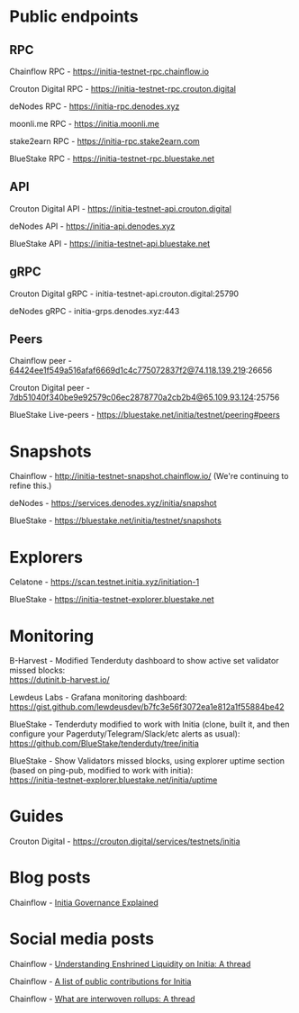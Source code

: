 # Public endpoints

## RPC

Chainflow RPC - https://initia-testnet-rpc.chainflow.io

Crouton Digital RPC - https://initia-testnet-rpc.crouton.digital

deNodes RPC - https://initia-rpc.denodes.xyz

moonli.me RPC - https://initia.moonli.me

stake2earn RPC - https://initia-rpc.stake2earn.com

BlueStake RPC - https://initia-testnet-rpc.bluestake.net

## API

Crouton Digital API - https://initia-testnet-api.crouton.digital

deNodes API - https://initia-api.denodes.xyz

BlueStake API - https://initia-testnet-api.bluestake.net

## gRPC

Crouton Digital gRPC - initia-testnet-api.crouton.digital:25790

deNodes gRPC - initia-grps.denodes.xyz:443

## Peers

Chainflow peer - 64424ee1f549a516afaf6669d1c4c775072837f2@74.118.139.219:26656

Crouton Digital peer - 7db51040f340be9e92579c06ec2878770a2cb2b4@65.109.93.124:25756

BlueStake Live-peers - https://bluestake.net/initia/testnet/peering#peers

# Snapshots

Chainflow - http://initia-testnet-snapshot.chainflow.io/ (We're continuing to refine this.)

deNodes - https://services.denodes.xyz/initia/snapshot

BlueStake - https://bluestake.net/initia/testnet/snapshots

# Explorers

Celatone - https://scan.testnet.initia.xyz/initiation-1

BlueStake - https://initia-testnet-explorer.bluestake.net

# Monitoring

B-Harvest - Modified Tenderduty dashboard to show active set validator missed blocks: \
https://dutinit.b-harvest.io/

Lewdeus Labs - Grafana monitoring dashboard: \
https://gist.github.com/lewdeusdev/b7fc3e56f3072ea1e812a1f55884be42

BlueStake - Tenderduty modified to work with Initia (clone, built it, and then configure your Pagerduty/Telegram/Slack/etc alerts as usual): \
https://github.com/BlueStake/tenderduty/tree/initia

BlueStake - Show Validators missed blocks, using explorer uptime section (based on ping-pub, modified to work with initia): \
https://initia-testnet-explorer.bluestake.net/initia/uptime

# Guides

Crouton Digital - https://crouton.digital/services/testnets/initia

# Blog posts

Chainflow - [Initia Governance Explained](https://chainflow.io/initia-governance-explained/)

# Social media posts

Chainflow - [Understanding Enshrined Liquidity on Initia: A thread](https://x.com/ChainflowPOS/status/1806689266183065898)

Chainflow - [A list of public contributions for Initia](https://x.com/ChainflowPOS/status/1805335840903864571)

Chainflow - [What are interwoven rollups: A thread](https://x.com/ChainflowPOS/status/1803835286268579987)

